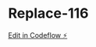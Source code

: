 # Replace-116

[Edit in Codeflow ⚡️](https://stackblitz.com/~/github.com/CameronStAmant/Replace-116)